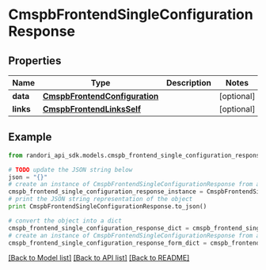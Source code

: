 # CmspbFrontendSingleConfigurationResponse


## Properties

Name | Type | Description | Notes
------------ | ------------- | ------------- | -------------
**data** | [**CmspbFrontendConfiguration**](CmspbFrontendConfiguration.md) |  | [optional] 
**links** | [**CmspbFrontendLinksSelf**](CmspbFrontendLinksSelf.md) |  | [optional] 

## Example

```python
from randori_api_sdk.models.cmspb_frontend_single_configuration_response import CmspbFrontendSingleConfigurationResponse

# TODO update the JSON string below
json = "{}"
# create an instance of CmspbFrontendSingleConfigurationResponse from a JSON string
cmspb_frontend_single_configuration_response_instance = CmspbFrontendSingleConfigurationResponse.from_json(json)
# print the JSON string representation of the object
print CmspbFrontendSingleConfigurationResponse.to_json()

# convert the object into a dict
cmspb_frontend_single_configuration_response_dict = cmspb_frontend_single_configuration_response_instance.to_dict()
# create an instance of CmspbFrontendSingleConfigurationResponse from a dict
cmspb_frontend_single_configuration_response_form_dict = cmspb_frontend_single_configuration_response.from_dict(cmspb_frontend_single_configuration_response_dict)
```
[[Back to Model list]](../README.md#documentation-for-models) [[Back to API list]](../README.md#documentation-for-api-endpoints) [[Back to README]](../README.md)



